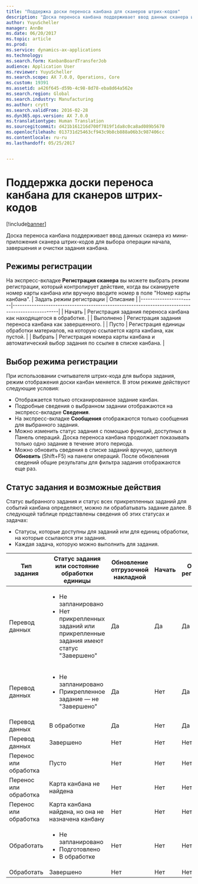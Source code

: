 ```yaml
---
title: "Поддержка доски переноса канбана для сканеров штрих-кодов"
description: "Доска переноса канбана поддерживает ввод данных сканера из мини-приложения сканера штрих-кодов для выбора операции начала, завершения и очистки задания канбана."
author: YuyuScheller
manager: AnnBe
ms.date: 06/20/2017
ms.topic: article
ms.prod: 
ms.service: dynamics-ax-applications
ms.technology: 
ms.search.form: KanbanBoardTransferJob
audience: Application User
ms.reviewer: YuyuScheller
ms.search.scope: AX 7.0.0, Operations, Core
ms.custom: 19391
ms.assetid: a426f645-d59b-4c98-8d78-eba8d64a562e
ms.search.region: Global
ms.search.industry: Manufacturing
ms.author: crytt
ms.search.validFrom: 2016-02-28
ms.dyn365.ops.version: AX 7.0.0
ms.translationtype: Human Translation
ms.sourcegitcommit: d421b161216d700f7819f1da8c0ca8ad089b5670
ms.openlocfilehash: 013731d25463cf943c9b8cb888a06b3c987406cc
ms.contentlocale: ru-ru
ms.lasthandoff: 05/25/2017


---
```


# <a name="kanban-transfer-board-support-for-barcode-scanners"></a>Поддержка доски переноса канбана для сканеров штрих-кодов

[!include[banner](../includes/banner.md)]


Доска переноса канбана поддерживает ввод данных сканера из мини-приложения сканера штрих-кодов для выбора операции начала, завершения и очистки задания канбана.

<a name="registration-modes"></a>Режимы регистрации
------------------

На экспресс-вкладке **Регистрация сканера** вы можете выбрать режим регистрации, который контролирует действие, когда вы сканируете номер карты канбана или вручную вводите номер в поле "Номер карты канбана".
| Задать режим регистрации | Описание                                                                                     |
|-----------------------|-------------------------------------------------------------------------------------------------|
| Начать                 | Регистрация задания переноса канбана как находящегося в обработке.                                                 |
| Выполнено              | Регистрация задания переноса канбана как завершенного.                                                   |
| Пусто                 | Регистрация единицы обработки материалов, на которую ссылается карта канбана, как пустой.              |
| Выбрать                | Регистрация номера карты канбана и автоматический выбор задания по ссылке в списке канбана. |

 
<a name="registration-mode-select"></a>Выбор режима регистрации
------------------------

При использовании считывателя штрих-кода для выбора задания, режим отображения доски канбан меняется. В этом режиме действуют следующие условия:

-   Отображается только отсканированное задание канбан.
-   Подробные сведения о выбранном задании отображаются на экспресс-вкладке **Сведения**.
-   На экспресс-вкладке **Сообщения** отображаются только сообщения для выбранного задания.
-   Можно изменить статус задания с помощью функций, доступных в Панель операций. Доска переноса канбана продолжает показывать только одно задание в течение этого периода.
-   Можно обновить сведения в списке заданий вручную, щелкнув **Обновить** (Shift+F5) на панели операций. После обновления сведений общие результаты для фильтра задания отображаются еще раз.

## <a name="job-status-and-possible-actions"></a>Статус задания и возможные действия
Статус выбранного задания и статус всех прикрепленных заданий для событий канбана определяют, можно ли обрабатывать задание далее. В следующей таблице представлены сведения об этих статусах и задачах:
-   Статусы, которые доступны для заданий или для единиц обработки, на которые ссылаются эти задания.
-   Каждая задача, которую можно выполнить для задания.

<table>
<colgroup>
<col width="12%" />
<col width="12%" />
<col width="12%" />
<col width="12%" />
<col width="12%" />
<col width="12%" />
<col width="12%" />
<col width="12%" />
</colgroup>
<thead>
<tr class="header">
<th>Тип задания</th>
<th>Статус задания или состояние обработки единицы</th>
<th>Обновление отгрузочной накладной</th>
<th>Начать</th>
<th>Обновить регистрацию</th>
<th>Выполнено</th>
<th>Пусто</th>
<th>Создать канбаны событий</th>
</tr>
</thead>
<tbody>
<tr class="odd">
<td>Перевод данных</td>
<td><ul>
<li>Не запланировано</li>
<li>Нет прикрепленных заданий или прикрепленные задания имеют статус "Завершено"</li>
</ul></td>
<td>Да</td>
<td>Да</td>
<td>Да</td>
<td>Да</td>
<td>Нет</td>
<td>Да</td>
</tr>
<tr class="even">
<td>Перевод данных</td>
<td><ul>
<li>Не запланировано</li>
<li>Прикрепленное задание — не "Завершено"</li>
</ul></td>
<td>Да</td>
<td>Нет</td>
<td>Да</td>
<td>Нет</td>
<td>Нет</td>
<td>Нет</td>
</tr>
<tr class="odd">
<td>Перевод данных</td>
<td>В обработке</td>
<td>Да</td>
<td>Нет</td>
<td>Да</td>
<td>Да</td>
<td>Нет</td>
<td>Нет</td>
</tr>
<tr class="even">
<td>Перевод данных</td>
<td>Завершено</td>
<td>Нет</td>
<td>Нет</td>
<td>Нет</td>
<td>Нет</td>
<td>Да</td>
<td>Нет</td>
</tr>
<tr class="odd">
<td>Перенос или обработка</td>
<td>Пусто</td>
<td>Нет</td>
<td>Нет</td>
<td>Нет</td>
<td>Нет</td>
<td>Нет</td>
<td>Нет</td>
</tr>
<tr class="even">
<td>Перенос или обработка</td>
<td>Карта канбана не найдена</td>
<td>Нет</td>
<td>Нет</td>
<td>Нет</td>
<td>Нет</td>
<td>Нет</td>
<td>Нет</td>
</tr>
<tr class="odd">
<td>Перенос или обработка</td>
<td>Карта канбана найдена, но она не назначена канбану</td>
<td>Нет</td>
<td>Нет</td>
<td>Нет</td>
<td>Нет</td>
<td>Нет</td>
<td>Нет</td>
</tr>
<tr class="even">
<td>Обработать</td>
<td><ul>
<li>Не запланировано</li>
<li>Подготовлено</li>
<li>В обработке</li>
</ul></td>
<td>Нет</td>
<td>Нет</td>
<td>Нет</td>
<td>Нет</td>
<td>Нет</td>
<td>Нет</td>
</tr>
<tr class="odd">
<td>Обработать</td>
<td>Завершено</td>
<td>Нет</td>
<td>Нет</td>
<td>Нет</td>
<td>Нет</td>
<td>Нет</td>
<td>Нет</td>
</tr>
</tbody>
</table>






